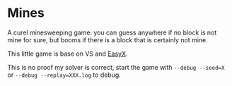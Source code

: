 # Mines
A curel minesweeping game: you can guess anywhere if no block is not mine for sure, but booms if there is a block that is certainly not mine.

This little game is base on VS and [EasyX](https://easyx.cn/).

This is no proof my solver is correct, start the game with ```--debug --seed=X``` or ```--debug --replay=XXX.log``` to debug.
